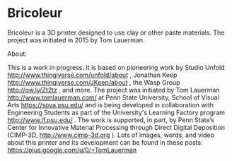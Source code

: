 # Bricoleur
Bricoleur is a 3D printer designed to use clay or other paste materials. The project was initiated in 2015 by Tom Lauerman.

About:

This is a work in progress. It is based on pioneering work by Studio Unfold http://www.thingiverse.com/unfold/about , Jonathan Keep http://www.thingiverse.com/JKeep/about , the Wasp Group http://ow.ly/Zt2tz , and more. The project was initiated by Tom Lauerman http://www.tomlauerman.com/ at Penn State University, School of Visual Arts https://sova.psu.edu/ and is being developed in collaboration with Engineering Students as part of the University's Learning Factory program http://www.lf.psu.edu/ . The work is supported, in part, by Penn State’s Center for Innovative Material Processing through Direct Digital Deposition (CIMP-3D, http://www.cimp-3d.org ). Lots of images, words, and video about this printer and its development can be found in these posts: https://plus.google.com/u/0/+TomLauerman


